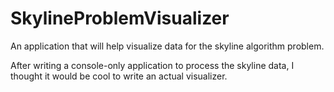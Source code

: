 # SkylineProblemVisualizer
An application that will help visualize data for the skyline algorithm problem.

After writing a console-only application to process the skyline data, I thought it would be cool to write an actual visualizer.  
